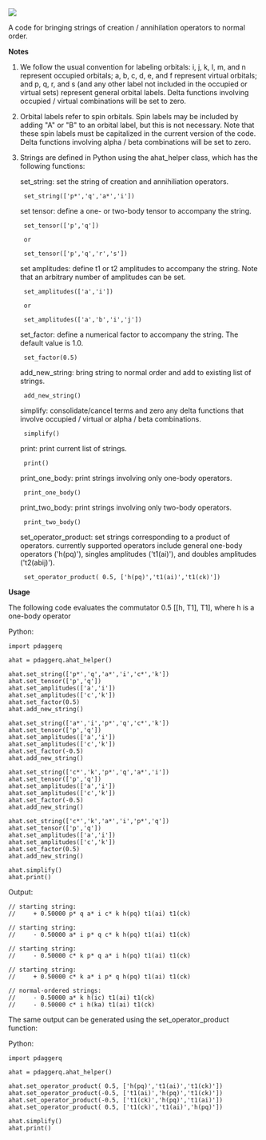 <img src="https://render.githubusercontent.com/render/math?math=p^{\dagger}q">

A code for bringing strings of creation / annihilation operators to normal order.

**Notes**

1. We follow the usual convention for labeling orbitals: i, j, k, l, m, and n represent occupied orbitals; a, b, c, d, e, and f represent virtual orbitals; and p, q, r, and s (and any other label not included in the occupied or virtual sets) represent general orbital labels. Delta functions involving occupied / virtual combinations will be set to zero.

2. Orbital labels refer to spin orbitals. Spin labels may be included by adding "A" or "B" to an orbital label, but this is not necessary. Note that these spin labels must be capitalized in the current version of the code. Delta functions involving alpha / beta combinations will be set to zero.

3. Strings are defined in Python using the ahat_helper class, which has the following functions:

    set_string: set the string of creation and annihiliation operators.
    
        set_string(['p*','q','a*','i'])
        
    set tensor: define a one- or two-body tensor to accompany the string.
    
        set_tensor(['p','q'])
        
        or
        
        set_tensor(['p','q','r','s'])
        
    set amplitudes: define t1 or t2 amplitudes to accompany the string. Note that an arbitrary number of amplitudes can be set.

        set_amplitudes(['a','i'])
        
        or 
        
        set_amplitudes(['a','b','i','j'])
        
    set_factor: define a numerical factor to accompany the string. The default value is 1.0.
    
        set_factor(0.5)

    add_new_string: bring string to normal order and add to existing list of strings.
    
        add_new_string()
        
    simplify: consolidate/cancel terms and zero any delta functions that involve occupied / virtual or alpha / beta combinations.
    
        simplify()
        
    print: print current list of strings.
        
        print()

    print_one_body: print strings involving only one-body operators.
    
        print_one_body()
        
    print_two_body: print strings involving only two-body operators.
    
        print_two_body()
        
    set_operator_product: set strings corresponding to a product of operators. currently supported operators include general one-body operators ('h(pq)'), singles amplitudes ('t1(ai)'), and doubles amplitudes ('t2(abij)').
    
        set_operator_product( 0.5, ['h(pq)','t1(ai)','t1(ck)'])
     
**Usage**

The following code evaluates the commutator 0.5 [[h, T1], T1], where h is a one-body operator

Python:

    import pdaggerq
    
    ahat = pdaggerq.ahat_helper()

    ahat.set_string(['p*','q','a*','i','c*','k'])
    ahat.set_tensor(['p','q'])
    ahat.set_amplitudes(['a','i'])
    ahat.set_amplitudes(['c','k'])
    ahat.set_factor(0.5)
    ahat.add_new_string()

    ahat.set_string(['a*','i','p*','q','c*','k'])
    ahat.set_tensor(['p','q'])
    ahat.set_amplitudes(['a','i'])
    ahat.set_amplitudes(['c','k'])
    ahat.set_factor(-0.5)
    ahat.add_new_string()

    ahat.set_string(['c*','k','p*','q','a*','i'])
    ahat.set_tensor(['p','q'])
    ahat.set_amplitudes(['a','i'])
    ahat.set_amplitudes(['c','k'])
    ahat.set_factor(-0.5)
    ahat.add_new_string()

    ahat.set_string(['c*','k','a*','i','p*','q'])
    ahat.set_tensor(['p','q'])
    ahat.set_amplitudes(['a','i'])
    ahat.set_amplitudes(['c','k'])
    ahat.set_factor(0.5)
    ahat.add_new_string()

    ahat.simplify()
    ahat.print()

Output:

    // starting string:
    //     + 0.50000 p* q a* i c* k h(pq) t1(ai) t1(ck)

    // starting string:
    //     - 0.50000 a* i p* q c* k h(pq) t1(ai) t1(ck)

    // starting string:
    //     - 0.50000 c* k p* q a* i h(pq) t1(ai) t1(ck)

    // starting string:
    //     + 0.50000 c* k a* i p* q h(pq) t1(ai) t1(ck)

    // normal-ordered strings:
    //     - 0.50000 a* k h(ic) t1(ai) t1(ck)
    //     - 0.50000 c* i h(ka) t1(ai) t1(ck)

The same output can be generated using the set_operator_product function:

Python:

    import pdaggerq
    
    ahat = pdaggerq.ahat_helper()

    ahat.set_operator_product( 0.5, ['h(pq)','t1(ai)','t1(ck)'])
    ahat.set_operator_product(-0.5, ['t1(ai)','h(pq)','t1(ck)'])
    ahat.set_operator_product(-0.5, ['t1(ck)','h(pq)','t1(ai)'])
    ahat.set_operator_product( 0.5, ['t1(ck)','t1(ai)','h(pq)'])

    ahat.simplify()
    ahat.print()
